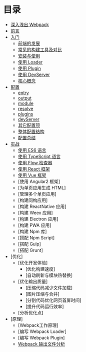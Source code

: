 # 目录
- [深入浅出 Webpack](README.md)
- [前言](前言.md)
- [入门](入门/README.md)
    - [前端的发展](入门/前端的发展.md)
    - [常见的构建工具及对比](入门/常见的构建工具及对比.md)
    - [安装与使用](入门/安装与使用.md)
    - [使用 Loader](入门/使用Loader.md)
    - [使用 Plugin](入门/使用Plugin.md)
    - [使用 DevServer](入门/使用DevServer.md)
    - [核心概念](入门/核心概念.md)
- [配置](配置/README.md)
    - [entry](配置/entry.md) 
    - [output](配置/output.md)
    - [module](配置/module.md)
    - [resolve](配置/resolve.md)
    - [plugins](配置/plugins.md)
    - [devServer](配置/devServer.md)
    - [其它配置项](配置/其它配置项.md)
    - [整体配置结构](配置/整体配置结构.md)
    - [配置总结](配置/配置总结.md)
- [实战](实战/README.md)
    - [使用 ES6 语言](实战/使用ES6语言.md)
    - [使用 TypeScript 语言](实战/使用TypeScript语言.md)
    - [使用 Flow 检查器](实战/使用Flow检查器.md)
    - [使用 React 框架](实战/使用React框架.md)
    - [使用 Vue 框架](实战/使用Vue框架.md)
    - [使用 Angular2 框架]
    - [为单页应用生成 HTML]
    - [管理多个单页应用]
    - [构建同构应用]
    - [构建 ReactNative 应用]
    - [构建 Weex 应用]
    - [构建 Electron 应用]
    - [构建 PWA 应用]
    - [构建 Npm 库]
    - [搭配 Npm Script]
    - [搭配 Gulp]
    - [搭配 Grunt]
- [优化]
    - [优化开发体验]
        - [优化构建速度]
        - [自动刷新与模块热替换]
    - [优化输出质量]
        - [压缩代码减少文件加载]
        - [图片压缩与合并]
        - [分割代码优化网页首屏时间]
        - [提升代码运行效率]
    - [分析优化点]    
- [原理]
    - [Webpack工作原理]
    - [编写 Webpack Loader]
    - [编写 Webpack Plugin]
    - [Webpack 输出文件分析](原理/Webpack输出文件分析.md)    
    